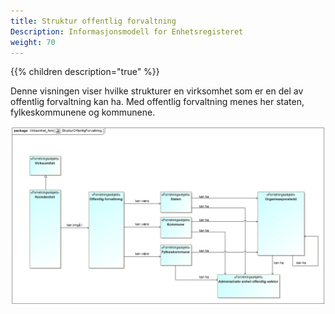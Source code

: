 ```yaml
---
title: Struktur offentlig forvaltning
Description: Informasjonsmodell for Enhetsregisteret
weight: 70
---
```


{{% children description="true" %}}

Denne visningen viser hvilke strukturer en virksomhet som er en del av offentlig forvaltning kan ha. Med offentlig forvaltning menes her staten, fylkeskommunene og kommunene.

![strukturOffentligForvaltning](https://github.com/brreg/informasjonsmodeller/blob/main/enhetsregisteret/forretningsobjektmodeller/strukturOffentligForvaltning.jpg?raw=true)


